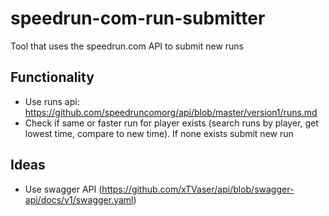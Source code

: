 # speedrun-com-run-submitter
Tool that uses the speedrun.com API to submit new runs


## Functionality

- Use runs api: https://github.com/speedruncomorg/api/blob/master/version1/runs.md
- Check if same or faster run for player exists (search runs by player, get lowest time, compare to new time). If none exists submit new run


## Ideas

- Use swagger API (https://github.com/xTVaser/api/blob/swagger-api/docs/v1/swagger.yaml)
